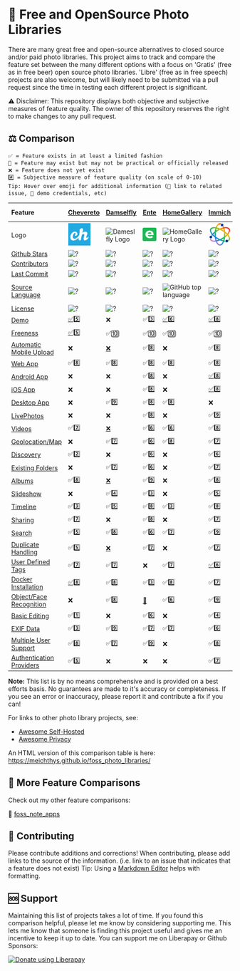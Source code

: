 # 📸 Free and OpenSource Photo Libraries

There are many great free and open-source alternatives to closed source and/or paid photo libraries. This project aims to track and compare the feature set between the many different options with a focus on 'Gratis' (free as in free beer) open source photo libraries. 'Libre' (free as in free speech) projects are also welcome, but will likely need to be submitted via a pull request since the time in testing each different project is significant.

⚠️ Disclaimer: This repository displays both objective and subjective measures of feature quality. The owner of this repository reserves the right to make changes to any pull request.

## ⚖️ Comparison

```text
✅ = Feature exists in at least a limited fashion
🚧 = Feature may exist but may not be practical or officially released
❌ = Feature does not yet exist
#️⃣ = Subjective measure of feature quality (on scale of 0-10)
Tip: Hover over emoji for additional information (🔗 link to related issue, 🔑 demo credentials, etc)
```

| Feature                                                          | [Chevereto](https://github.com/chevereto/chevereto)                                                                                                        | [Damselfly](https://github.com/Webreaper/Damselfly)                                                                                                   | [Ente](https://github.com/ente-io/ente)                                                                                        | [HomeGallery](https://github.com/xemle/home-gallery)                                                                                                         | [Immich](https://github.com/immich-app/immich)                                                                                                                             | [Librephotos](https://github.com/LibrePhotos/librephotos)                                                                                       | [Lychee](https://github.com/LycheeOrg/Lychee)                                                        | [Nextcloud Photos](https://github.com/nextcloud/photos/)                                                                                                               | [Nextcloud Memories](https://github.com/pulsejet/memories)                                                                                                              | [Photonix](https://github.com/photonixapp/photonix)                                                                                       | [Photofield](https://github.com/SmilyOrg/photofield)                                                                                                    | [PiGallery2](https://github.com/bpatrik/pigallery2)                                                                                      | [Photoprism](https://github.com/photoprism/photoprism)                                                                                                  | [Photoview](https://github.com/photoview/photoview)                                                                                       | [Piwigo](https://github.com/Piwigo/Piwigo)                                                                                                                                               | [Snapcrescent](https://github.com/snapcrescent/snapcrescent)                                                                                                                                          |
| :--------------------------------------------------------------- | ---------------------------------------------------------------------------------------------------------------------------------------------------------- | :---------------------------------------------------------------------------------------------------------------------------------------------------- | ------------------------------------------------------------------------------------------------------------------------------ | ------------------------------------------------------------------------------------------------------------------------------------------------------------ | -------------------------------------------------------------------------------------------------------------------------------------------------------------------------- | ----------------------------------------------------------------------------------------------------------------------------------------------- | ---------------------------------------------------------------------------------------------------- | ---------------------------------------------------------------------------------------------------------------------------------------------------------------------- | ----------------------------------------------------------------------------------------------------------------------------------------------------------------------- | ----------------------------------------------------------------------------------------------------------------------------------------- | ------------------------------------------------------------------------------------------------------------------------------------------------------- | ---------------------------------------------------------------------------------------------------------------------------------------- | ------------------------------------------------------------------------------------------------------------------------------------------------------- | ----------------------------------------------------------------------------------------------------------------------------------------- | ---------------------------------------------------------------------------------------------------------------------------------------------------------------------------------------- | ----------------------------------------------------------------------------------------------------------------------------------------------------------------------------------------------------- |
| Logo                                                             | <img src="https://raw.githubusercontent.com/chevereto/chevereto/4.2/content/images/system/default/favicon.png" style="width: 50px"  alt="Chevreto  Logo"/> | <img src="https://raw.githubusercontent.com/Webreaper/Damselfly/master/docs/cropped-Damselfly-Logo.webp" style="width: 50px"  alt="Dameslfly  Logo"/> | <img src="https://raw.githubusercontent.com/ente-io/ente/main/docs/docs/public/logo.png" style="width: 50px" alt="Ente Logo"/> | <img src="https://raw.githubusercontent.com/xemle/home-gallery/master/packages/webapp/src/public/logo512.png" style="width: 50px"  alt="HomeGallery  Logo"/> | <img src="https://raw.githubusercontent.com/immich-app/immich/main/mobile/android/app/src/main/res/mipmap-xxhdpi/ic_launcher.png" style="width: 50px"  alt="Immich Logo"/> | <img src="https://raw.githubusercontent.com/LibrePhotos/librephotos/dev/screenshots/lp-white.png" style="width: 50px"  alt="Librephotos Logo"/> | <img src="https://avatars.githubusercontent.com/u/37916028" style="width: 50px"  alt="Lychee Logo"/> | <img src="https://raw.githubusercontent.com/nextcloud/android/master/app/src/main/res/mipmap-xxhdpi/ic_launcher.png" style="width: 50px"  alt="NextcloudPhotos Logo"/> | <img src="https://raw.githubusercontent.com/pulsejet/memories/master/android/app/src/main/res/mipmap-xxhdpi/ic_launcher.png" style="width: 50px"  alt="Memories Logo"/> | <img src="https://raw.githubusercontent.com/photonixapp/photonix/master/ui/public/favicon.png" style="width: 50px"  alt="Photonix Logo"/> | <img src="https://raw.githubusercontent.com/SmilyOrg/photofield/main/ui/public/android-chrome-512x512.png" style="width: 50px"  alt="Photofield Logo"/> | <img src="https://raw.githubusercontent.com/bpatrik/pigallery2/master/docs/assets/icon.png" style="width: 50px"  alt="PiGallery2 Logo"/> | <img src="https://raw.githubusercontent.com/photoprism/photoprism/develop/assets/static/icons/app/512.png" style="width: 50px"  alt="Photoprism Logo"/> | <img src="https://raw.githubusercontent.com/photoview/photoview/master/ui/public/logo512.png" style="width: 50px"  alt="Photoview Logo"/> | <img src="https://raw.githubusercontent.com/Piwigo/Piwigo/d69bc8b88434cf065b63bac87a4adcc8143ddb21/themes/default/icon/piwigo.org-icon%201.svg" style="width: 50px"  alt="Piwigo Logo"/> | <img src="https://raw.githubusercontent.com/snapcrescent/snapcrescent/main/snapcrescent_mobile/android/app/src/main/res/mipmap-xxhdpi/ic_launcher.png" style="width: 50px"  alt="Snapcrescent Logo"/> |
| [Github Stars](features.md#github-stars)                         | ![?](https://img.shields.io/github/stars/chevereto/chevereto?label=%20)                                                                                    | ![?](https://img.shields.io/github/stars/Webreaper/Damselfly?label=%20)                                                                               | ![?](https://img.shields.io/github/stars/ente-io/ente?label=%20)                                                               | ![?](https://img.shields.io/github/stars/xemle/home-gallery?label=%20)                                                                                       | ![?](https://img.shields.io/github/stars/immich-app/immich?label=%20)                                                                                                      | ![?](https://img.shields.io/github/stars/LibrePhotos/librephotos?label=%20)                                                                     | ![?](https://img.shields.io/github/stars/LycheeOrg/Lychee?label=%20)                                 | ![?](https://img.shields.io/github/stars/nextcloud/photos?label=%20)                                                                                                   | ![?](https://img.shields.io/github/stars/pulsejet/memories?label=%20)                                                                                                   | ![?](https://img.shields.io/github/stars/photonixapp/photonix?label=%20)                                                                  | ![?](https://img.shields.io/github/stars/smilyorg/photofield?label=%20)                                                                                 | ![?](https://img.shields.io/github/stars/bpatrik/pigallery2?label=%20)                                                                   | ![?](https://img.shields.io/github/stars/photoprism/photoprism?label=%20)                                                                               | ![?](https://img.shields.io/github/stars/photoview/photoview?label=%20)                                                                   | ![?](https://img.shields.io/github/stars/Piwigo/Piwigo?label=%20)                                                                                                                        | ![?](https://img.shields.io/github/stars/snapcrescent/snapcrescent?label=%20)                                                                                                                         |
| [Contributors](features.md#contributors)                         | ![?](https://img.shields.io/github/contributors/chevereto/chevereto?label=%20)                                                                             | ![?](https://img.shields.io/github/contributors/webreaper/damselfly?label=%20)                                                                        | ![?](https://img.shields.io/github/contributors/ente-io/ente?label=%20)                                                        | ![?](https://img.shields.io/github/contributors/xemle/home-gallery?label=%20)                                                                                | ![?](https://img.shields.io/github/contributors/immich-app/immich?label=%20)                                                                                               | ![?](https://img.shields.io/github/contributors/librephotos/librephotos?label=%20)                                                              | ![?](https://img.shields.io/github/contributors/lycheeorg/lychee?label=%20)                          | ![?](https://img.shields.io/github/contributors/nextcloud/photos?label=%20)                                                                                            | ![?](https://img.shields.io/github/contributors/pulsejet/memories?label=%20)                                                                                            | ![?](https://img.shields.io/github/contributors/photonixapp/photonix?label=%20)                                                           | ![?](https://img.shields.io/github/contributors/smilyorg/photofield?label=%20)                                                                          | ![?](https://img.shields.io/github/contributors/bpatrik/pigallery2?label=%20)                                                            | ![?](https://img.shields.io/github/contributors/photoprism/photoprism?label=%20)                                                                        | ![?](https://img.shields.io/github/contributors/photoview/photoview?label=%20)                                                            | ![?](https://img.shields.io/github/contributors/Piwigo/Piwigo?label=%20)                                                                                                                 | ![?](https://img.shields.io/github/contributors/snapcrescent/snapcrescent?label=%20)                                                                                                                  |
| [Last Commit](features.md#last-commit)                           | ![?](https://img.shields.io/github/last-commit/chevereto/chevereto/4.2?label=%20)                                                                          | ![?](https://img.shields.io/github/last-commit/webreaper/damselfly/master?label=%20)                                                                  | ![?](https://img.shields.io/github/last-commit/ente-io/ente/main?label=%20)                                                    | ![?](https://img.shields.io/github/last-commit/xemle/home-gallery/master?label=%20)                                                                          | ![?](https://img.shields.io/github/last-commit/immich-app/immich/main?label=%20)                                                                                           | ![?](https://img.shields.io/github/last-commit/librephotos/librephotos/dev?label=%20)                                                           | ![?](https://img.shields.io/github/last-commit/lycheeorg/lychee/master?label=%20)                    | ![?](https://img.shields.io/github/last-commit/nextcloud/photos/master?label=%20)                                                                                      | ![?](https://img.shields.io/github/last-commit/pulsejet/memories/master?label=%20)                                                                                      | ![?](https://img.shields.io/github/last-commit/photonixapp/photonix/master?label=%20)                                                     | ![?](https://img.shields.io/github/last-commit/smilyorg/photofield/main?label=%20)                                                                      | ![?](https://img.shields.io/github/last-commit/bpatrik/pigallery2/master?label=%20)                                                      | ![?](https://img.shields.io/github/last-commit/photoprism/photoprism/develop?label=%20)                                                                 | ![?](https://img.shields.io/github/last-commit/photoview/photoview/master?label=%20)                                                      | ![?](https://img.shields.io/github/last-commit/Piwigo/Piwigo/master?label=%20)                                                                                                           | ![?](https://img.shields.io/github/last-commit/snapcrescent/snapcrescent/main?label=%20)                                                                                                              |
| [Source Language](features.md#source-language)                   | ![?](https://img.shields.io/github/languages/top/chevereto/chevereto)                                                                                      | ![?](https://img.shields.io/github/languages/top/Webreaper/Damselfly)                                                                                 | ![?](https://img.shields.io/github/languages/top/ente-io/ente)                                                                 | ![GitHub top language](https://img.shields.io/github/languages/top/xemle/home-gallery)                                                                       | ![?](https://img.shields.io/github/languages/top/immich-app/immich)                                                                                                        | ![GitHub top language](https://img.shields.io/github/languages/top/librephotos/librephotos)                                                     | ![GitHub top language](https://img.shields.io/github/languages/top/lycheeorg/lychee)                 | ![GitHub top language](https://img.shields.io/github/languages/top/nextcloud/photos)                                                                                   | ![GitHub top language](https://img.shields.io/github/languages/top/pulsejet/memories)                                                                                   | ![GitHub top language](https://img.shields.io/github/languages/top/photonixapp/photonix)                                                  | ![GitHub top language](https://img.shields.io/github/languages/top/smilyorg/photofield)                                                                 | ![GitHub top language](https://img.shields.io/github/languages/top/bpatrik/pigallery2)                                                   | ![GitHub top language](https://img.shields.io/github/languages/top/photoprism/photoprism)                                                               | ![GitHub top language](https://img.shields.io/github/languages/top/photoview/photoview)                                                   | ![GitHub top language](https://img.shields.io/github/languages/top/piwigo/piwigo)                                                                                                        | ![GitHub top language](https://img.shields.io/github/languages/top/snapcrescent/snapcrescent)                                                                                                         |
| [License](features.md#license)                                   | ![?](https://img.shields.io/github/license/chevereto/chevereto?label=%20)                                                                                  | ![?](https://img.shields.io/github/license/Webreaper/Damselfly?label=%20)                                                                             | ![?](https://img.shields.io/github/license/ente-io/ente?label=%20)                                                             | ![?](https://img.shields.io/github/license/xemle/home-gallery?label=%20)                                                                                     | ![?](https://img.shields.io/github/license/immich-app/immich?label=%20)                                                                                                    | ![?](https://img.shields.io/github/license/LibrePhotos/librephotos?label=%20)                                                                   | ![?](https://img.shields.io/github/license/LycheeOrg/Lychee?label=%20)                               | ![?](https://img.shields.io/github/license/nextcloud/photos?label=%20)                                                                                                 | ![?](https://img.shields.io/github/license/pulsejet/memories?label=%20)                                                                                                 | ![?](https://img.shields.io/github/license/photonixapp/photonix?label=%20)                                                                | ![?](https://img.shields.io/github/license/smilyorg/photofield?label=%20)                                                                               | ![?](https://img.shields.io/github/license/bpatrik/pigallery2?label=%20)                                                                 | ![?](https://img.shields.io/static/v1?label=%20&message=GPL-3.0&color=orange)                                                                           | ![?](https://img.shields.io/github/license/photoview/photoview?label=%20)                                                                 | ![?](https://img.shields.io/github/license/Piwigo/Piwigo?label=%20)                                                                                                                      | ![?](https://img.shields.io/github/license/snapcrescent/snapcrescent?label=%20)                                                                                                                       |
| [Demo](features.md#demo)                                         | [✅5️⃣](https://demo.chevereto.com/)                                                                                                                        | ❌                                                                                                                                                    | ✅3️⃣                                                                                                                           | [✅](https://demo.home-gallery.org/https://demo.photoprism.app/library/brow)6️⃣                                                                               | [✅](https://demo.immich.app/)8️⃣                                                                                                                                           | [✅](https://demo2.librephotos.com/ "User:demo Pass:demo1234")5️⃣                                                                                | [✅](https://lychee-demo.fly.dev "User:admin Pass:admin")9️⃣                                  | [✅](https://nextcloud.com/instant-trial/)4️⃣                                                                                                                           | [✅](https://demo.memories.gallery/apps/memories/)8️⃣                                                                                                                    | [✅](https://demo.photonix.org/login)8️⃣                                                                                                   | [✅](https://demo.photofield.dev/)6️⃣                                                                                                                    | [✅](https://pigallery2.onrender.com/)8️⃣                                                                                                 | [✅](https://demo.photoprism.app/library/browse)9️⃣                                                                                                      | [✅](https://photos.qpqp.dk/ "User:demo Pass:demo")9️⃣                                                                                     | [✅](https://piwigo.org/demo)9️⃣                                                                                                                                                          | [✅](https://demo.snapcrescent.app)9️⃣                                                                                                                                                                 |
| [Freeness](features.md#freeness)                                 | [✅5️⃣](https://rodolfoberrios.com/2022/12/01/chevereto-goes-free/)                                                                                         | ✅🔟                                                                                                                                                  | ✅🔟                                                                                                                           | ✅🔟                                                                                                                                                         | ✅🔟                                                                                                                                                                       | ✅🔟                                                                                                                                            | ✅🔟                                                                                                 | ✅🔟                                                                                                                                                                   | ✅🔟                                                                                                                                                                    | ✅🔟                                                                                                                                      | ✅🔟                                                                                                                                                    | ✅🔟                                                                                                                                     | [🚧](https://photoprism.app/get)7️⃣                                                                                                                      | ✅🔟                                                                                                                                      | ✅🔟                                                                                                                                                                                     | ✅🔟                                                                                                                                                                                                  |
| [Automatic Mobile Upload](features.md#automatic-mobile-upload)   | ❌                                                                                                                                                         | [❌](https://github.com/Webreaper/Damselfly/issues/40)                                                                                                | ✅8️⃣                                                                                                                           | ❌                                                                                                                                                           | ✅8️⃣                                                                                                                                                                       | ❌                                                                                                                                              | ✅5️⃣                                                                                                 | ✅7️⃣                                                                                                                                                                   | ✅7️⃣                                                                                                                                                                    | ❌                                                                                                                                        | ❌                                                                                                                                                      | ❌                                                                                                                                       | ✅6️⃣                                                                                                                                                    | [❌](https://github.com/photoview/photoview/issues/129)                                                                                   | ✅7️⃣                                                                                                                                                                                     | ✅7️⃣                                                                                                                                                                                                  |
| [Web App](features.md#web-app)                                   | ✅8️⃣                                                                                                                                                       | ✅8️⃣                                                                                                                                                  | ✅8️⃣                                                                                                                           | ✅8️⃣                                                                                                                                                         | ✅8️⃣                                                                                                                                                                       | ✅8️⃣                                                                                                                                            | ✅8️⃣                                                                                                 | ✅7️⃣                                                                                                                                                                   | ✅9️⃣                                                                                                                                                                    | ✅7️⃣                                                                                                                                      | ✅9️⃣                                                                                                                                                    | ✅7️⃣                                                                                                                                     | ✅7️⃣                                                                                                                                                    | ✅8️⃣                                                                                                                                      | ✅8️⃣                                                                                                                                                                                     | ✅7️⃣                                                                                                                                                                                                  |
| [Android App](features.md#android-app)                           | ❌                                                                                                                                                         | ❌                                                                                                                                                    | ✅8️⃣                                                                                                                           | ❌                                                                                                                                                           | [✅](https://github.com/immich-app/immich#step-4-run-mobile-app)8️⃣                                                                                                         | ✅[7️⃣](https://github.com/savvasdalkitsis/uhuruphotos-android)                                                                                  | [❌](https://github.com/LycheeOrg/Lychee/issues/1013)                                                | [✅](https://github.com/nextcloud/android)3️⃣                                                                                                                           | [✅](https://github.com/pulsejet/memories/issues/180)7️⃣                                                                                                                 | ✅[4️⃣](https://github.com/photonixapp/photonix-mobile)                                                                                    | ❌                                                                                                                                                      | ❌                                                                                                                                       | [🚧](https://docs.photoprism.app/user-guide/pwa/)4️⃣                                                                                                     | [🚧](https://github.com/photoview/photoview/issues/701)3️⃣                                                                                 | [✅](https://www.piwigo.org/mobile-applications)7️⃣                                                                                                                                       | [✅](https://github.com/snapcrescent/snapcrescent/releases)7️⃣                                                                                                                                         |
| [iOS App](features.md#ios-app)                                   | ❌                                                                                                                                                         | ❌                                                                                                                                                    | ✅8️⃣                                                                                                                           | ❌                                                                                                                                                           | [✅](https://github.com/immich-app/immich#step-4-run-mobile-app)8️⃣                                                                                                         | [🚧](https://github.com/LibrePhotos/librephotos-mobile)3️⃣                                                                                       | [❌](https://github.com/LycheeOrg/Lychee/issues/1013)                                                | [🚧](https://github.com/nextcloud/ios/ "Nextcloud Files App")3️⃣                                                                                                        | [🚧](https://github.com/nextcloud/ios/ "Nextcloud Files App")3️⃣                                                                                                         | ✅[4️⃣](https://github.com/photonixapp/photonix-mobile)                                                                                    | ❌                                                                                                                                                      | ❌                                                                                                                                       | [🚧](https://docs.photoprism.app/user-guide/pwa/)4️⃣                                                                                                     | [✅](https://apps.apple.com/dk/app/photoview-media-gallery/id1578380271)6️⃣                                                                | [✅](https://www.piwigo.org/mobile-applications)7️⃣                                                                                                                                       | ❌                                                                                                                                                                                                    |
| [Desktop App](features.md#desktop-app)                           | ❌                                                                                                                                                         | ✅9️⃣                                                                                                                                                  | ✅8️⃣                                                                                                                           | ✅8️⃣                                                                                                                                                         | ❌                                                                                                                                                                         | ❌                                                                                                                                              | ❌                                                                                                   | [🚧](https://github.com/nextcloud/desktop/ "File sync only")2️⃣                                                                                                         | [🚧](https://github.com/nextcloud/desktop/ "File sync only")2️⃣                                                                                                          | [❌](https://github.com/photonixapp/photonix/issues/61)                                                                                   | ❌                                                                                                                                                      | ❌                                                                                                                                       | ❌                                                                                                                                                      | ❌                                                                                                                                        | ❌                                                                                                                                                                                       | ❌                                                                                                                                                                                                    |
| [LivePhotos](features.md#livephotos)                             | ❌                                                                                                                                                         | ❌                                                                                                                                                    | ✅8️⃣                                                                                                                           | ❌                                                                                                                                                           | ✅9️⃣                                                                                                                                                                       | [❌](https://github.com/LibrePhotos/librephotos/issues/287)                                                                                     | ✅[6️⃣](https://github.com/LycheeOrg/Lychee/issues/1283)                                              | [✅️3️⃣](https://github.com/nextcloud/photos/issues/344)                                                                                                                | ✅8️⃣                                                                                                                                                                    | [❌](https://github.com/photonixapp/photonix/issues/250)                                                                                  | [❌](https://github.com/SmilyOrg/photofield/issues/52)                                                                                                  | ❌                                                                                                                                       | ✅7️⃣                                                                                                                                                    | [❌](https://github.com/photoview/photoview/issues/273)                                                                                   | [❌](https://github.com/Piwigo/Piwigo/issues/1677)                                                                                                                                       | ❌                                                                                                                                                                                                    |
| [Videos](features.md#videos)                                     | ✅7️⃣                                                                                                                                                       | [❌](https://github.com/Webreaper/Damselfly/issues/82)                                                                                                | ✅6️⃣                                                                                                                           | ✅6️⃣                                                                                                                                                         | ✅8️⃣                                                                                                                                                                       | ✅8️⃣                                                                                                                                            | ✅6️⃣                                                                                                 | ✅5️⃣                                                                                                                                                                   | ✅7️⃣                                                                                                                                                                    | [❌](https://github.com/photonixapp/photonix/issues/295)                                                                                  | ✅6️⃣                                                                                                                                                    | ✅8️⃣                                                                                                                                     | ✅7️⃣                                                                                                                                                    | ✅7️⃣                                                                                                                                      | ✅4️⃣                                                                                                                                                                                     | ✅7️⃣                                                                                                                                                                                                  |
| [Geolocation/Map](features.md#geolocation/map)                   | ❌                                                                                                                                                         | ✅7️⃣                                                                                                                                                  | ✅6️⃣                                                                                                                           | ✅8️⃣                                                                                                                                                         | ✅7️⃣                                                                                                                                                                       | ✅8️⃣                                                                                                                                            | [✅5️⃣](https://github.com/LycheeOrg/Lychee/issues/1051)                                              | ✅6️⃣                                                                                                                                                                   | ✅9️⃣                                                                                                                                                                    | ✅9️⃣                                                                                                                                      | ✅8️⃣                                                                                                                                                    | ✅8️⃣                                                                                                                                     | ✅6️⃣                                                                                                                                                    | ✅8️⃣                                                                                                                                      | ✅7️⃣                                                                                                                                                                                     | ❌                                                                                                                                                                                                    |
| [Discovery](features.md#discovery)                               | ✅2️⃣                                                                                                                                                       | ❌                                                                                                                                                    | ✅6️⃣                                                                                                                           | ❌                                                                                                                                                           | ✅6️⃣                                                                                                                                                                       | ✅7️⃣                                                                                                                                            | ✅6️⃣                                                                                                 | ✅6️⃣                                                                                                                                                                   | ✅7️⃣                                                                                                                                                                    | ❌                                                                                                                                        | ❌                                                                                                                                                      | ❌                                                                                                                                       | ✅6️⃣                                                                                                                                                    | ❌                                                                                                                                        | ✅1️⃣                                                                                                                                                                                     | ❌                                                                                                                                                                                                    |
| [Existing Folders](features.md#existing-folders)                 | ❌                                                                                                                                                         | ✅7️⃣                                                                                                                                                  | ✅6️⃣                                                                                                                           | ❌                                                                                                                                                           | ✅[7️⃣](https://immich.app/docs/features/libraries#external-libraries)                                                                                                      | ✅4️⃣                                                                                                                                            | [❌](https://github.com/LycheeOrg/Lychee/issues/1096)                                                | ✅7️⃣                                                                                                                                                                   | ✅9️⃣                                                                                                                                                                    | [❌](https://github.com/photonixapp/photonix/issues/411)                                                                                  | ✅[4️⃣](https://github.com/SmilyOrg/photofield/issues/45)                                                                                                | ✅5️⃣                                                                                                                                     | ✅9️⃣                                                                                                                                                    | ✅5️⃣                                                                                                                                      | [✅](https://github.com/Piwigo/Piwigo/issues/960)7️⃣                                                                                                                                      | ❌                                                                                                                                                                                                    |
| [Albums](features.md#albums)                                     | ✅8️⃣                                                                                                                                                       | [❌](https://github.com/Webreaper/Damselfly/issues/238)                                                                                               | ✅9️⃣                                                                                                                           | ❌                                                                                                                                                           | ✅8️⃣                                                                                                                                                                       | ✅9️⃣                                                                                                                                            | ✅8️⃣                                                                                                 | ✅4️⃣                                                                                                                                                                   | ✅8️⃣                                                                                                                                                                    | ✅5️⃣                                                                                                                                      | ❌                                                                                                                                                      | ✅6️⃣                                                                                                                                     | ✅8️⃣                                                                                                                                                    | ✅6️⃣                                                                                                                                      | ✅8️⃣                                                                                                                                                                                     | ✅5️⃣                                                                                                                                                                                                  |
| [Slideshow](features.md#slideshow)                               | ❌                                                                                                                                                         | ✅4️⃣                                                                                                                                                  | ✅3️⃣                                                                                                                           | ❌                                                                                                                                                           | ✅5️⃣                                                                                                                                                                       | ❌                                                                                                                                              | ✅9️⃣                                                                                                 | ✅5️⃣                                                                                                                                                                   | ✅5️⃣                                                                                                                                                                    | [❌](https://github.com/photonixapp/photonix/issues/427)                                                                                  | ✅6️⃣                                                                                                                                                    | ✅7️⃣                                                                                                                                     | ✅6️⃣                                                                                                                                                    | [❌](https://github.com/photoview/photoview/issues/51)                                                                                    | ✅5️⃣                                                                                                                                                                                     | ❌                                                                                                                                                                                                    |
| [Timeline](features.md#timeline)                                 | ✅3️⃣                                                                                                                                                       | ✅5️⃣                                                                                                                                                  | ✅8️⃣                                                                                                                           | ✅3️⃣                                                                                                                                                         | ✅8️⃣                                                                                                                                                                       | ✅9️⃣                                                                                                                                            | [✅6️⃣](https://github.com/LycheeOrg/Lychee/issues/1050)                                              | ✅4️⃣                                                                                                                                                                   | ✅9️⃣                                                                                                                                                                    | ✅5️⃣                                                                                                                                      | ✅6️⃣                                                                                                                                                    | ✅5️⃣                                                                                                                                     | ✅5️⃣                                                                                                                                                    | ✅9️⃣                                                                                                                                      | ✅3️⃣                                                                                                                                                                                     | ✅5️⃣                                                                                                                                                                                                  |
| [Sharing](features.md#sharing)                                   | ✅7️⃣                                                                                                                                                       | ❌                                                                                                                                                    | ✅8️⃣                                                                                                                           | ❌                                                                                                                                                           | ✅7️⃣                                                                                                                                                                       | ✅9️⃣                                                                                                                                            | ✅9️⃣                                                                                                 | ✅8️⃣                                                                                                                                                                   | ✅9️⃣                                                                                                                                                                    | ❌                                                                                                                                        | ❌                                                                                                                                                      | ✅7️⃣                                                                                                                                     | ✅7️⃣                                                                                                                                                    | ✅8️⃣                                                                                                                                      | ✅5️⃣                                                                                                                                                                                     | ✅5️⃣                                                                                                                                                                                                  |
| [Search](features.md#search)                                     | ✅5️⃣                                                                                                                                                       | ✅8️⃣                                                                                                                                                  | ✅6️⃣                                                                                                                           | ✅7️⃣                                                                                                                                                         | ✅9️⃣                                                                                                                                                                       | ✅8️⃣                                                                                                                                            | ✅5️⃣                                                                                                 | ✅4️⃣                                                                                                                                                                   | ✅4️⃣                                                                                                                                                                    | ✅8️⃣                                                                                                                                      | ✅9️⃣                                                                                                                                                    | ✅7️⃣                                                                                                                                     | ✅8️⃣                                                                                                                                                    | ✅5️⃣                                                                                                                                      | ✅7️⃣                                                                                                                                                                                     | ❌                                                                                                                                                                                                    |
| [Duplicate Handling](features.md#duplicate-handling)             | ✅5️⃣                                                                                                                                                       | [❌](https://github.com/Webreaper/Damselfly/issues/97)                                                                                                | ✅7️⃣                                                                                                                           | ❌                                                                                                                                                           | ✅7️⃣                                                                                                                                                                       | [❌](https://github.com/LibrePhotos/librephotos/issues/753)                                                                                     | ✅8️⃣                                                                                                 | ✅[6️⃣](https://apps.nextcloud.com/apps/mediadc)                                                                                                                        | ✅[6️⃣](https://apps.nextcloud.com/apps/mediadc)                                                                                                                         | [❌](https://github.com/photonixapp/photonix/issues/422)                                                                                  | ❌                                                                                                                                                      | ✅5️⃣                                                                                                                                     | ✅[6️⃣](https://docs.photoprism.app/user-guide/library/duplicates/)                                                                                      | [❌](https://github.com/photoview/photoview/issues/801)                                                                                   | ✅6️⃣                                                                                                                                                                                     | ✅7️⃣                                                                                                                                                                                                  |
| [User Defined Tags](features.md#photo-tagging)                   | ✅7️⃣                                                                                                                                                       | ✅7️⃣                                                                                                                                                  | ❌                                                                                                                             | ✅7️⃣                                                                                                                                                         | [✅️](https://github.com/immich-app/immich/releases/tag/v1.113.0)6️⃣                                                                                                        | [❌](https://github.com/LibrePhotos/librephotos/issues/525)                                                                                     | ✅5️⃣                                                                                                 | ✅️3️⃣                                                                                                                                                                  | [✅️](https://github.com/pulsejet/memories/issues/487)6️⃣                                                                                                                | ✅6️⃣                                                                                                                                      | ✅6️⃣                                                                                                                                                    | ❌                                                                                                                                       | ✅5️⃣                                                                                                                                                    | ❌                                                                                                                                        | ✅7️⃣                                                                                                                                                                                     | ❌                                                                                                                                                                                                    |
| [Docker Installation](features.md#docker-installation)           | [✅8️⃣](https://github.com/chevereto/docker#pure-docker)                                                                                                    | ✅8️⃣                                                                                                                                                  | ✅3️⃣                                                                                                                           | ✅8️⃣                                                                                                                                                         | ✅7️⃣                                                                                                                                                                       | ✅7️⃣                                                                                                                                            | ✅8️⃣                                                                                                 | [✅](https://github.com/nextcloud/all-in-one#nextcloud-all-in-one)6️⃣                                                                                                   | [✅](https://github.com/nextcloud/all-in-one#nextcloud-all-in-one)6️⃣                                                                                                    | ✅8️⃣                                                                                                                                      | ✅7️⃣                                                                                                                                                    | ✅7️⃣                                                                                                                                     | ✅6️⃣                                                                                                                                                    | ✅8️⃣                                                                                                                                      | [✅](https://hub.docker.com/r/linuxserver/piwigo)7️⃣                                                                                                                                      | ✅8️⃣                                                                                                                                                                                                  |
| [Object/Face Recognition](features.md#object/face-recognition)   | ❌                                                                                                                                                         | ✅8️⃣                                                                                                                                                  | [🚧](https://github.com/ente-io/ente/issues/1014)                                                                              | ✅6️⃣                                                                                                                                                         | ✅9️⃣                                                                                                                                                                       | ✅8️⃣                                                                                                                                            | [❌](https://github.com/LycheeOrg/Lychee/issues/1266)                                                | [✅8️⃣](https://github.com/nextcloud/recognize)                                                                                                                         | [✅8️⃣](https://github.com/nextcloud/recognize)                                                                                                                          | ✅8️⃣                                                                                                                                      | ✅7️⃣                                                                                                                                                    | ✅6️⃣                                                                                                                                     | ✅9️⃣                                                                                                                                                    | ✅6️⃣                                                                                                                                      | [✅](https://github.com/Piwigo/Piwigo/issues/1159)5️⃣                                                                                                                                     | ❌                                                                                                                                                                                                    |
| [Basic Editing](features.md#basic-editing)                       | ✅1️⃣                                                                                                                                                       | ❌                                                                                                                                                    | ✅6️⃣                                                                                                                           | ❌                                                                                                                                                           | ✅4️⃣                                                                                                                                                                       | ❌                                                                                                                                              | ❌                                                                                                   | ✅6️⃣                                                                                                                                                                   | ✅6️⃣                                                                                                                                                                    | ❌                                                                                                                                        | ❌                                                                                                                                                      | ❌                                                                                                                                       | ❌                                                                                                                                                      | ❌                                                                                                                                        | ❌                                                                                                                                                                                       | ❌                                                                                                                                                                                                    |
| [EXIF Data](features.md#exif-data)                               | ✅3️⃣                                                                                                                                                       | ✅9️⃣                                                                                                                                                  | ✅7️⃣                                                                                                                           | ✅7️⃣                                                                                                                                                         | ✅6️⃣                                                                                                                                                                       | [❌](https://github.com/LibrePhotos/librephotos/issues/77)                                                                                      | ✅7️⃣                                                                                                 | [❌](https://github.com/nextcloud/photos/issues/226)                                                                                                                   | ✅8️⃣                                                                                                                                                                    | ✅7️⃣                                                                                                                                      | ✅️3️⃣                                                                                                                                                   | ✅7️⃣                                                                                                                                     | ✅9️⃣                                                                                                                                                    | ✅7️⃣                                                                                                                                      | ✅6️⃣                                                                                                                                                                                     | ✅7️⃣                                                                                                                                                                                                  |
| [Multiple User Support](features.md#multiple-user-support)       | ✅8️⃣                                                                                                                                                       | ✅7️⃣                                                                                                                                                  | ✅9️⃣                                                                                                                           | ❌                                                                                                                                                           | ✅8️⃣                                                                                                                                                                       | ✅8️⃣                                                                                                                                            | ✅6️⃣                                                                                                 | ✅9️⃣                                                                                                                                                                   | ✅9️⃣                                                                                                                                                                    | ✅7️⃣                                                                                                                                      | [❌](https://github.com/SmilyOrg/photofield/issues/28)                                                                                                  | ✅7️⃣                                                                                                                                     | [❌](https://github.com/photoprism/photoprism/issues/98)                                                                                                | ✅6️⃣                                                                                                                                      | ✅8️⃣                                                                                                                                                                                     | ✅5️⃣                                                                                                                                                                                                  |
| [Authentication Providers](features.md#authentication-providers) | ✅5️⃣                                                                                                                                                       | ❌                                                                                                                                                    | ❌                                                                                                                             | ❌                                                                                                                                                           | ✅7️⃣                                                                                                                                                                       | [❌](https://github.com/LibrePhotos/librephotos/issues/616)                                                                                     | ✅8️⃣                                                                                                 | ✅9️⃣                                                                                                                                                                   | ✅9️⃣                                                                                                                                                                    | [❌](https://github.com/photonixapp/photonix/issues/432)                                                                                  | ❌                                                                                                                                                      | [❌](https://github.com/bpatrik/pigallery2/issues/389)                                                                                   | [🚧](https://github.com/photoprism/photoprism/issues/782)                                                                                               | [❌](https://github.com/photoview/photoview/issues/624)                                                                                   | ✅5️⃣                                                                                                                                                                                     | ❌                                                                                                                                                                                                    |

**Note:** This list is by no means comprehensive and is provided on a best efforts basis. No guarantees are made to it's accuracy or completeness. If you see an error or inaccuracy, please report it and contribute a fix if you can!

For links to other photo library projects, see:

- [Awesome Self-Hosted](https://github.com/awesome-selfhosted/awesome-selfhosted#photo-and-video-galleries)
- [Awesome Privacy](https://github.com/pluja/awesome-privacy#photo-storage)

An HTML version of this comparison table is here: https://meichthys.github.io/foss_photo_libraries/

## 👋 More Feature Comparisons

Check out my other feature comparisons:

📝 [foss_note_apps](https://github.com/meichthys/foss_note_apps)

## 🤝 Contributing

Please contribute additions and corrections!
When contributing, please add links to the source of the information.
(i.e. link to an issue that indicates that a feature does not exist)
Tip: Using a [Markdown Editor](https://marketplace.visualstudio.com/items?itemName=zaaack.markdown-editor) helps with formatting.

## 🆘 Support

Maintaining this list of projects takes a lot of time. If you found this comparison helpful, please let me know by considering supporting me. This lets me know that someone is finding this project useful and gives me an incentive to keep it up to date.
You can support me on Liberapay or Github Sponsors:

<a href="https://liberapay.com/meichthys/donate"><img alt="Donate using Liberapay" src="https://liberapay.com/assets/widgets/donate.svg"></a>

